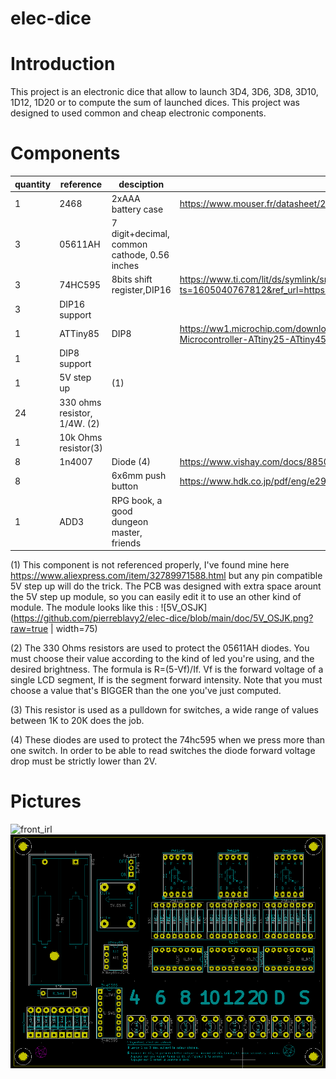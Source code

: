 # elec-dice

# Introduction
This project is an electronic dice that allow to launch 3D4, 3D6, 3D8, 3D10, 1D12, 1D20 or to compute the sum of launched dices. This project was designed to used common and cheap electronic components.

# Components
|quantity|reference|desciption|datasheet|
|---|---|---|---|
|1| 2468|2xAAA battery case|https://www.mouser.fr/datasheet/2/215/468-741064.pdf|
|3|05611AH|7 digit+decimal, common cathode, 0.56 inches||http://www.wayjun.com/Datasheet/Led/Segment%20Digit%20LED%20Display.pdf|
|3|74HC595|8bits shift register,DIP16|https://www.ti.com/lit/ds/symlink/sn74hc595.pdf?ts=1605040767812&ref_url=https%253A%252F%252Fwww.google.com%252F|
|3|DIP16 support|
|1|ATTiny85|DIP8|https://ww1.microchip.com/downloads/en/DeviceDoc/Atmel-2586-AVR-8-bit-Microcontroller-ATtiny25-ATtiny45-ATtiny85_Datasheet.pdf|
|1|DIP8 support||
|1|5V step up|(1)||
|24|330 ohms resistor, 1/4W. (2)|
|1|10k Ohms resistor(3)|
|8|1n4007|Diode (4)|https://www.vishay.com/docs/88503/1n4001.pdf|
|8||6x6mm push button|https://www.hdk.co.jp/pdf/eng/e291702.pdf|
|1|ADD3|RPG book, a good dungeon master, friends|

(1) This component is not referenced properly, I've found mine here 
https://www.aliexpress.com/item/32789971588.html but any pin compatible 5V step up will
do the trick. The PCB was designed with extra space arount the 5V step up module, so you can
easily edit it to use an other kind of module. 
The module looks like this : 
![5V_OSJK](https://github.com/pierreblavy2/elec-dice/blob/main/doc/5V_OSJK.png?raw=true | width=75)


(2) The 330 Ohms resistors are used to protect the 05611AH diodes. You must choose their value according to the kind of led you're using, and the desired brightness. The formula is R=(5-Vf)/If. Vf is the forward voltage of a single LCD segment, If is the segment forward intensity. Note that you must choose a value that's BIGGER than the one you've just computed.

(3) This resistor is used as a pulldown for switches, a wide range of values between 1K to 20K does the job.

(4) These diodes are used to protect the 74hc595 when we press more than one switch. In order to be able to read switches the diode forward voltage drop must be strictly lower than 2V.


# Pictures
![front_irl](https://github.com/pierreblavy2/elec-dice/blob/main/doc/front_irl.jpg?raw=true)
![front_schema](https://github.com/pierreblavy2/elec-dice/blob/main/doc/front_schema.png?raw=true)


